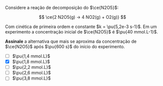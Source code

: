Considere a reação de decomposição do $\ce{N2O5}$:

$$
\ce{2 N2O5(g) -> 4 NO2(g) + O2(g)}
$$

Com cinética de primeira ordem e constante $k = \pu{5,2e-3 s-1}$. Em um experimento a concentração inicial de $\ce{N2O5}$ é $\pu{40 mmol.L-1}$. 

**Assinale** a alternativa que mais se aproxima da concentração de $\ce{N2O5}$ após $\pu{600 s}$ do início do experimento.

- [ ] $\pu{1,4 mmol.L}$
- [x] $\pu{1,8 mmol.L}$
- [ ] $\pu{2,2 mmol.L}$
- [ ] $\pu{2,6 mmol.L}$
- [ ] $\pu{3,8 mmol.L}$